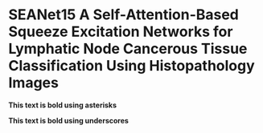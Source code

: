# SEANet15 A Self-Attention-Based Squeeze Excitation Networks for Lymphatic Node Cancerous Tissue Classification Using Histopathology Images
 
 
**This text is bold using asterisks**

__This text is bold using underscores__
